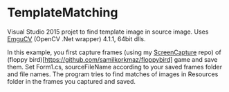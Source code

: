 # TemplateMatching
Visual Studio 2015 projet to find template image in source image. Uses [EmguCV](https://github.com/emgucv/emgucv) (OpenCV .Net wrapper) 4.1.1, 64bit dlls.

In this example, you first capture frames (using my [ScreenCapture](https://github.com/samilkorkmaz/ScreenCapture) repo) of (floppy bird)[https://github.com/samilkorkmaz/floppybird] game and save them. Set Form1.cs, sourceFileName according to your saved frames folder and file names. The program tries to find matches of images in Resources folder in the frames you captured and saved. 

